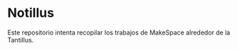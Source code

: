 Notillus
========

Este repositorio intenta recopilar los trabajos de MakeSpace alrededor de la Tantillus.

